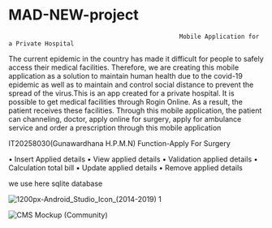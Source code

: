 # MAD-NEW-project


                                                   Mobile Application for a Private Hospital

The current epidemic in the country has made it difficult for people to safely access their medical facilities. Therefore, we are creating this mobile application as a solution to maintain human health due to the covid-19 epidemic as well as to maintain and control social distance to prevent the spread of the virus.This is an app created for a private hospital. It is possible to get medical facilities through Rogin Online. As a result, the patient receives these facilities. Through this mobile application, the patient can channeling, doctor, apply online for surgery, apply for ambulance service and order a prescription through this mobile application

IT20258030(Gunawardhana H.P.M.N)
Function-Apply For Surgery

•	Insert Applied details
•	View applied details
•	Validation applied details
•	Calculation total bill
•	Update applied details
•	Remove applied details                                                                                                      


we use here sqlite database


![1200px-Android_Studio_Icon_(2014-2019) 1](https://user-images.githubusercontent.com/83937185/134776454-4f28ce40-ba03-4e39-80df-c6eba7f785c9.png)





![CMS Mockup (Community)](https://user-images.githubusercontent.com/83937185/134776323-2ee21697-f25f-44f4-a07b-d5a3ca44e4a0.png)
